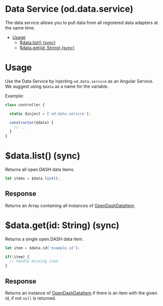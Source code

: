 # Data Service (od.data.service)

The data service allows you to pull data from all registered data adapters at the same time.

<!-- TOC depthFrom:2 depthTo:3 -->

- [Usage](#usage)
  - [$data.list() (sync)](#datalist-sync)
  - [$data.get(id: String) (sync)](#datagetid-string-sync)

<!-- /TOC -->

# Usage

Use the Data Service by injecting `od.data.service` as an Angular Service. We suggest using `$data` as a name for the variable.

Example:
```js
class controller {

  static $inject = ['od.data.service'];

  constructor($data) {
    // ...
  }
}
```

# $data.list() (sync)

Returns all open.DASH data items.

```js
let items = $data.list();
```

## Response

Returns an Array containing all instances of [OpenDashDataItem](/services/data-item.md).

# $data.get(id: String) (sync)

Returns a single open.DASH data item.

```js
let item = $data.id('example.id');

if(!item) {
  // handle missing item
}
```

## Response

Returns an instance of [OpenDashDataItem](/services/data-item.md) if there is an item with the given id, if not `null` is returned.
